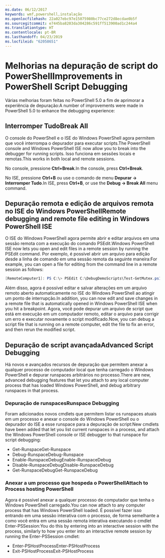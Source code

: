 ```yaml
---
ms.date: 06/12/2017
keywords: wmf,powershell,instalação
ms.openlocfilehash: 22a027ebc97e15075980bc77ce272d8ecdae0b5f
ms.sourcegitcommit: e7445ba8203da304286c591ff513900ad1c244a4
ms.translationtype: HT
ms.contentlocale: pt-BR
ms.lasthandoff: 04/23/2019
ms.locfileid: "62058651"
---
```

# <a name="improvements-in-powershell-script-debugging"></a><span data-ttu-id="36623-102">Melhorias na depuração de script do PowerShell</span><span class="sxs-lookup"><span data-stu-id="36623-102">Improvements in PowerShell Script Debugging</span></span>

<span data-ttu-id="36623-103">Várias melhorias foram feitas no PowerShell 5.0 a fim de aprimorar a experiência de depuração:</span><span class="sxs-lookup"><span data-stu-id="36623-103">A number of improvements were made in PowerShell 5.0 to enhance the debugging experience:</span></span>

## <a name="break-all"></a><span data-ttu-id="36623-104">Interromper Tudo</span><span class="sxs-lookup"><span data-stu-id="36623-104">Break All</span></span>

<span data-ttu-id="36623-105">O console do PowerShell e o ISE do Windows PowerShell agora permitem que você interrompa o depurador para executar scripts.</span><span class="sxs-lookup"><span data-stu-id="36623-105">The PowerShell console and Windows PowerShell ISE now allow you to break into the debugger for running scripts.</span></span> <span data-ttu-id="36623-106">Isso funciona em sessões locais e remotas.</span><span class="sxs-lookup"><span data-stu-id="36623-106">This works in both local and remote sessions.</span></span>

<span data-ttu-id="36623-107">No console, pressione **Ctrl+Break**.</span><span class="sxs-lookup"><span data-stu-id="36623-107">In the console, press **Ctrl+Break**.</span></span>

<span data-ttu-id="36623-108">No ISE, pressione **Ctrl+B** ou use o comando de menu **Depurar -> Interromper Tudo**.</span><span class="sxs-lookup"><span data-stu-id="36623-108">In ISE, press **Ctrl+B**, or use the **Debug -> Break All** menu command.</span></span>

## <a name="remote-debugging-and-remote-file-editing-in-windows-powershell-ise"></a><span data-ttu-id="36623-109">Depuração remota e edição de arquivos remota no ISE do Windows PowerShell</span><span class="sxs-lookup"><span data-stu-id="36623-109">Remote debugging and remote file editing in Windows PowerShell ISE</span></span>

<span data-ttu-id="36623-110">O ISE do Windows PowerShell agora permite abrir e editar arquivos em uma sessão remota com a execução do comando PSEdit.</span><span class="sxs-lookup"><span data-stu-id="36623-110">Windows PowerShell ISE now lets you open and edit files in a remote session by running the PSEdit command.</span></span>
<span data-ttu-id="36623-111">Por exemplo, é possível abrir um arquivo para edição desde a linha de comando em uma sessão remota da seguinte maneira:</span><span class="sxs-lookup"><span data-stu-id="36623-111">For example, you can open a file for editing from the command line in a remote session as follows:</span></span>

```powershell
[RemoteComputer1]: PS C:\> PSEdit C:\DebugDemoScripts\Test-GetMutex.ps1
```

<span data-ttu-id="36623-112">Além disso, agora é possível editar e salvar alterações em um arquivo remoto aberto automaticamente no ISE do Windows PowerShell ao atingir um ponto de interrupção.</span><span class="sxs-lookup"><span data-stu-id="36623-112">In addition, you can now edit and save changes in a remote file that is automatically opened in Windows PowerShell ISE when you hit a breakpoint.</span></span>
<span data-ttu-id="36623-113">Agora, você pode depurar um arquivo de script que está em execução em um computador remoto, editar o arquivo para corrigir um erro e executar novamente o script modificado.</span><span class="sxs-lookup"><span data-stu-id="36623-113">Now, you can debug a script file that is running on a remote computer, edit the file to fix an error, and then rerun the modified script.</span></span>

## <a name="advanced-script-debugging"></a><span data-ttu-id="36623-114">Depuração de script avançada</span><span class="sxs-lookup"><span data-stu-id="36623-114">Advanced Script Debugging</span></span>

<span data-ttu-id="36623-115">Há novos e avançados recursos de depuração que permitem anexar a qualquer processo de computador local que tenha carregado o Windows PowerShell e depurar runspaces arbitrários no processo.</span><span class="sxs-lookup"><span data-stu-id="36623-115">There are new, advanced debugging features that let you attach to any local computer process that has loaded Windows PowerShell, and debug arbitrary runspaces in that process.</span></span>

### <a name="runspace-debugging"></a><span data-ttu-id="36623-116">Depuração de runspaces</span><span class="sxs-lookup"><span data-stu-id="36623-116">Runspace Debugging</span></span>

<span data-ttu-id="36623-117">Foram adicionados novos cmdlets que permitem listar os runspaces atuais em um processo e anexar o console do Windows PowerShell ou o depurador do ISE a esse runspace para a depuração de script:</span><span class="sxs-lookup"><span data-stu-id="36623-117">New cmdlets have been added that let you list current runspaces in a process, and attach the Windows PowerShell console or ISE debugger to that runspace for script debugging:</span></span>

-   <span data-ttu-id="36623-118">Get-Runspace</span><span class="sxs-lookup"><span data-stu-id="36623-118">Get-Runspace</span></span>
-   <span data-ttu-id="36623-119">Debug-Runspace</span><span class="sxs-lookup"><span data-stu-id="36623-119">Debug-Runspace</span></span>
-   <span data-ttu-id="36623-120">Enable-RunspaceDebug</span><span class="sxs-lookup"><span data-stu-id="36623-120">Enable-RunspaceDebug</span></span>
-   <span data-ttu-id="36623-121">Disable-RunspaceDebug</span><span class="sxs-lookup"><span data-stu-id="36623-121">Disable-RunspaceDebug</span></span>
-   <span data-ttu-id="36623-122">Get-RunspaceDebug</span><span class="sxs-lookup"><span data-stu-id="36623-122">Get-RunspaceDebug</span></span>

### <a name="attach-to-process-hosting-powershell"></a><span data-ttu-id="36623-123">Anexar a um processo que hospeda o PowerShell</span><span class="sxs-lookup"><span data-stu-id="36623-123">Attach to Process hosting PowerShell</span></span>

<span data-ttu-id="36623-124">Agora é possível anexar a qualquer processo de computador que tenha o Windows PowerShell carregado.</span><span class="sxs-lookup"><span data-stu-id="36623-124">You can now attach to any computer process that has Windows PowerShell loaded.</span></span> <span data-ttu-id="36623-125">É possível fazer isso entrando em uma sessão interativa com o processo, de forma semelhante a como você entra em uma sessão remota interativa executando o cmdlet Enter-PSSession:</span><span class="sxs-lookup"><span data-stu-id="36623-125">You do this by entering into an interactive session with the process, similarly to how you enter into an interactive remote session by running the Enter-PSSession cmdlet:</span></span>

-   <span data-ttu-id="36623-126">Enter-PSHostProcess</span><span class="sxs-lookup"><span data-stu-id="36623-126">Enter-PSHostProcess</span></span>
-   <span data-ttu-id="36623-127">Exit-PSHostProcess</span><span class="sxs-lookup"><span data-stu-id="36623-127">Exit-PSHostProcess</span></span>
